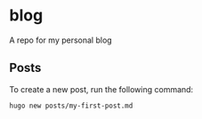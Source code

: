 # blog
A repo for my personal blog

## Posts

To create a new post, run the following command:

```
hugo new posts/my-first-post.md
```
